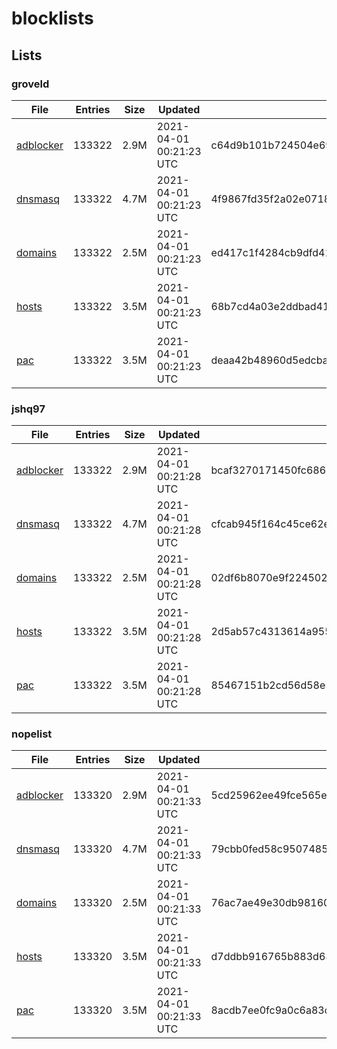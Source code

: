 # blocklists

## Lists

### groveld

|File|Entries|Size|Updated|Hash|
|-|-|-|-|-|
|[adblocker](https://raw.githubusercontent.com/groveld/blocklists/lists/groveld/adblocker.txt)|133322|2.9M|2021-04-01 00:21:23 UTC|c64d9b101b724504e69ee65ef4ab50f1c158ceaf70f03ecc476d05f945449315|
|[dnsmasq](https://raw.githubusercontent.com/groveld/blocklists/lists/groveld/dnsmasq.txt)|133322|4.7M|2021-04-01 00:21:23 UTC|4f9867fd35f2a02e071806a6f98a4ea4fc195d17adb7cc8fd4a31d62465f439e|
|[domains](https://raw.githubusercontent.com/groveld/blocklists/lists/groveld/domains.txt)|133322|2.5M|2021-04-01 00:21:23 UTC|ed417c1f4284cb9dfd41a5950acb677a27c5f60e98649d716d0bf1724d402f36|
|[hosts](https://raw.githubusercontent.com/groveld/blocklists/lists/groveld/hosts.txt)|133322|3.5M|2021-04-01 00:21:23 UTC|68b7cd4a03e2ddbad416a594594bf095919e5cc57512495e37d231eebd418595|
|[pac](https://raw.githubusercontent.com/groveld/blocklists/lists/groveld/pac.txt)|133322|3.5M|2021-04-01 00:21:23 UTC|deaa42b48960d5edcbaf9b16ce677da3045a31457a02d094a907d184f87464aa|

### jshq97

|File|Entries|Size|Updated|Hash|
|-|-|-|-|-|
|[adblocker](https://raw.githubusercontent.com/groveld/blocklists/lists/jshq97/adblocker.txt)|133322|2.9M|2021-04-01 00:21:28 UTC|bcaf3270171450fc686988ef59030a4383cea06a27cbc35d1ae0f3b3e705a188|
|[dnsmasq](https://raw.githubusercontent.com/groveld/blocklists/lists/jshq97/dnsmasq.txt)|133322|4.7M|2021-04-01 00:21:28 UTC|cfcab945f164c45ce62e7d2bd3683ca34d79ddc26f1850b59248d33e0d521d50|
|[domains](https://raw.githubusercontent.com/groveld/blocklists/lists/jshq97/domains.txt)|133322|2.5M|2021-04-01 00:21:28 UTC|02df6b8070e9f224502c2b3cb7a888e8e5121e4943bb2f4638f4ac38eea1de10|
|[hosts](https://raw.githubusercontent.com/groveld/blocklists/lists/jshq97/hosts.txt)|133322|3.5M|2021-04-01 00:21:28 UTC|2d5ab57c4313614a955a3b5668d6da533528e9f847ffc2bdb2468a785b7e8eee|
|[pac](https://raw.githubusercontent.com/groveld/blocklists/lists/jshq97/pac.txt)|133322|3.5M|2021-04-01 00:21:28 UTC|85467151b2cd56d58e5a0d51166c5ebd915c428754ac76afda5b1c38207110be|

### nopelist

|File|Entries|Size|Updated|Hash|
|-|-|-|-|-|
|[adblocker](https://raw.githubusercontent.com/groveld/blocklists/lists/nopelist/adblocker.txt)|133320|2.9M|2021-04-01 00:21:33 UTC|5cd25962ee49fce565ea6f0bc5c712c37e6b13ca2a11f56c24f383eba9f472af|
|[dnsmasq](https://raw.githubusercontent.com/groveld/blocklists/lists/nopelist/dnsmasq.txt)|133320|4.7M|2021-04-01 00:21:33 UTC|79cbb0fed58c9507485f96c18d277ac6125249fc20f39431c873ab340f3027ab|
|[domains](https://raw.githubusercontent.com/groveld/blocklists/lists/nopelist/domains.txt)|133320|2.5M|2021-04-01 00:21:33 UTC|76ac7ae49e30db981602ae2a6ac8c0eb730a6588a6a87277e49dce172e5dc825|
|[hosts](https://raw.githubusercontent.com/groveld/blocklists/lists/nopelist/hosts.txt)|133320|3.5M|2021-04-01 00:21:33 UTC|d7ddbb916765b883d6332fe957dedd9765282af890075fc2abe1a5057dc26c18|
|[pac](https://raw.githubusercontent.com/groveld/blocklists/lists/nopelist/pac.txt)|133320|3.5M|2021-04-01 00:21:33 UTC|8acdb7ee0fc9a0c6a83cc08d5c6cb24265004e1bd22db83d240e6f65b19d99c9|
